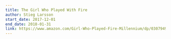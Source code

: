 ```yaml
---
title: The Girl Who Played With Fire
author: Stieg Larsson
start_date: 2017-12-01
end_date: 2018-01-31
link: https://www.amazon.com/Girl-Who-Played-Fire-Millennium/dp/0307949508/ref=pd_lpo_sbs_14_t_0?_encoding=UTF8&psc=1&refRID=NEW66ET1QCZRMD02CZTC
---
```

